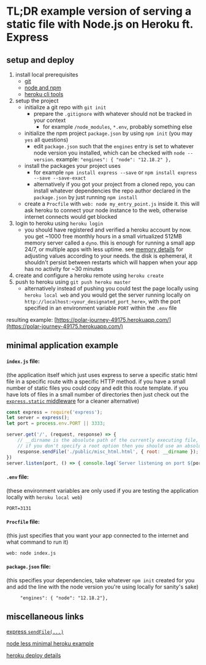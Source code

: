 # TL;DR example version of serving a static file with Node.js on Heroku ft. Express 

## setup and deploy

1. install local prerequisites
    * [git](https://git-scm.com/book/en/v2/Getting-Started-Installing-Git)
    * [node and npm](https://nodejs.org/en/download/)
    * [heroku cli tools](https://devcenter.heroku.com/articles/heroku-cli#download-and-install)
2. setup the project 
    * initialize a git repo with `git init`
        * prepare the `.gitignore` with whatever should not be tracked in your context
            * for example `/node_modules`, `*.env`, probably something else
    * initialize the npm project `package.json` by using `npm init` (you may `yes` all questions)
        * edit `package.json` such that the `engines` entry is set to whatever node version you installed, which can be checked with `node --version`. example: `"engines": { "node": "12.18.2" },`
    * install the packages your project uses
        * for example `npm install express --save` or `npm install express --save --save-exact`
        * alternatively if you got your project from a cloned repo, you can install whatever dependencies the repo author declared in the `package.json` by just running `npm install`
    * create a `Procfile` with `web: node my_entry_point.js` inside it. this will ask heroku to connect your node instance to the web, otherwise internet connects would get blocked
3. login to heroku using `heroku login`
    * you should have registered and verified a heroku account by now. you get ~1000 free monthly hours in a small virtualized 512MB memory server called a `dyno`. this is enough for running a small app 24/7, or multiple apps with less uptime. see [memory details](https://devcenter.heroku.com/articles/node-memory-use) for adjusting values according to your needs. the disk is ephemeral, it shouldn't persist between restarts which will happen when your app has no activity for ~30 minutes
4. create and configure a heroku remote using `heroku create`
5. push to heroku using `git push heroku master`
    * alternatively instead of pushing you could test the page locally using `heroku local web` and you would get the server running locally on `http://localhost:<your_designated_port_here>`, with the port specified in an environment variable `PORT` within the `.env` file

resulting example: [https://polar-journey-49175.herokuapp.com/](https://polar-journey-49175.herokuapp.com/)

## minimal application example
#### `index.js` file:

(the application itself which just uses express to serve a specific static html file in a specific route with a specific HTTP method. if you have a small number of static files you could copy and edit this route template. if you have lots of files in a small number of directories then just check out the [`express.static` middleware](https://expressjs.com/en/starter/static-files.html) for a cleaner alternative)
```javascript
const express = require('express');
let server = express();
let port = process.env.PORT || 3333;

server.get('/', (request, response) => {
    // __dirname is the absolute path of the currently executing file, index.js
    // if you don't specify a root option then you should use an absolute path for the html file
    response.sendFile('./public/misc_html.html', { root: __dirname });
})
server.listen(port, () => { console.log(`Server listening on port ${port}.`); });
```

#### `.env` file:

(these environment variables are only used if you are testing the application locally with `heroku local web`)
```
PORT=3131
```
#### `Procfile` file:

(this just specifies that you want your app connected to the internet and what command to run it)
```
web: node index.js
```

#### `package.json` file:

(this specifies your dependencies, take whatever `npm init` created for you and add the line with the node version you're using locally for sanity's sake)
```
     "engines": { "node": "12.18.2"},
```

## miscellaneous links

[express `sendFile(...)`](https://expressjs.com/en/api.html#res.sendFile)

[node less minimal heroku example](https://devcenter.heroku.com/articles/getting-started-with-nodejs?singlepage=true)

[heroku deploy details](https://devcenter.heroku.com/articles/preparing-a-codebase-for-heroku-deployment)
